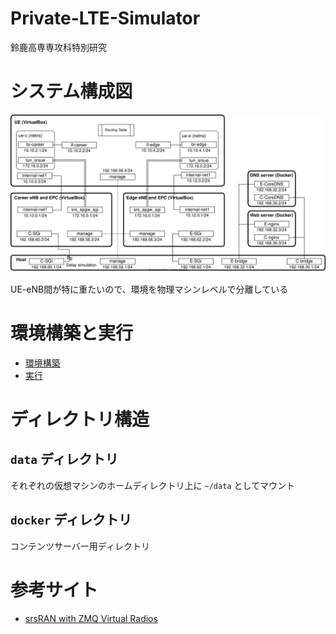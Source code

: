 # **Private-LTE-Simulator**

鈴鹿高専専攻科特別研究

# システム構成図

![システム構成図](doc/img/system_fig.svg)

UE-eNB間が特に重たいので、環境を物理マシンレベルで分離している

# 環境構築と実行
- [環境構築](doc/build.md)
- [実行](doc/execute.md)


# ディレクトリ構造

## `data` ディレクトリ

それぞれの仮想マシンのホームディレクトリ上に `~/data` としてマウント

## `docker` ディレクトリ

コンテンツサーバー用ディレクトリ

# 参考サイト

- [srsRAN with ZMQ Virtual Radios](https://docs.srslte.com/en/latest/app_notes/source/zeromq/source/index.html#zeromq-appnote)
